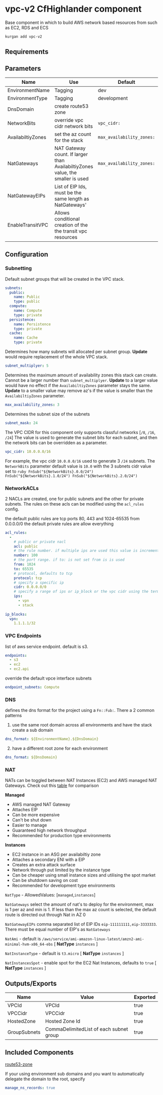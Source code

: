 # vpc-v2 CfHighlander component

Base component in which to build AWS network based resources from such as EC2, RDS and ECS

```bash
kurgan add vpc-v2
```

## Requirements

## Parameters

| Name | Use | Default | Global | Type | Allowed Values |
| ---- | --- | ------- | ------ | ---- | -------------- |
| EnvironmentName | Tagging | dev | true | string
| EnvironmentType | Tagging | development | true | string | ['development','production']
| DnsDomain | create route53 zone | | true | string
| NetworkBits | override vpc cidr network bits | `vpc_cidr:` | false | string
| AvailabiltiyZones | set the az count for the stack | `max_availability_zones:` | false | string
| NatGateways | NAT Gateway count. If larger than AvailabiltiyZones value, the smaller is used | `max_availability_zones:` | false | string
| NatGatewayEIPs | List of EIP Ids, must be the same length as NatGateways' | | false | CommaDelimitedList
| EnableTransitVPC | Allows conditional creation of the the transit vpc resources | 

## Configuration

### Subnetting

Default subnet groups that will be created in the VPC stack.
```yaml
subnets:
  public:
    name: Public
    type: public
  compute:
    name: Compute
    type: private
  persistence:
    name: Persistence
    type: private
  cache:
    name: Cache
    type: private
```

Determines how many subnets will allocated per subnet group.
**Update** would require replacement of the whole VPC stack.
```yaml
subnet_multiplyer: 5
```

Determines the maximum amount of availability zones this stack can create.
Cannot be a larger number than `subnet_multiplyer`.
**Update** to a larger value would have no effect if the `AvailabiltiyZones` parameter stays the same.
**Update** to a smaller value may remove az's if the value is smaller than the `AvailabiltiyZones` parameter.
```yaml
max_availability_zones: 3
```

Determines the subnet size of the subnets
```yaml
subnet_mask: 24
```

The VPC CIDR for this component only supports classful networks [`/8`, `/16`,` /24`]
The value is used to generate the subnet bits for each subnet, and then the network bits can be overridden as a parameter.
```yaml
vpc_cidr: 10.0.0.0/16
```

For example, the vpc cidr `10.0.0.0/16` used to generate 3 `/24` subnets.
The `NetworkBits` parameter default value is `10.0` with the 3 subnets cidr value set to 
    ```ruby
    FnSub("${NetworkBits}.0.0/24")
    FnSub("${NetworkBits}.1.0/24")
    FnSub("${NetworkBits}.2.0/24")
    ```

### NetworkACLs

2 NACLs are created, one for public subnets and the other for private subnets.
The rules on these acls can be modified using the `acl_rules` config.

the default public rules are tcp ports 80, 443 and 1024-65535 from 0.0.0.0/0
the default private rules are allow everything

```yaml
acl_rules:
  -
    # public or private nacl
    acl: public
    # the rule number. if multiple ips are used this value is incremented by 1 for each ip
    number: 100
    # the port range. if to: is not set from is is used
    from: 1024
    to: 65535
    # protocol, defaults to tcp
    protocol: tcp
    # specify a specific ip
    cidr: 0.0.0.0/0
    # specify a range of ips or ip_block or the vpc cidr using the term `stack`
    ips:
      - vpn
      - stack
      
ip_blocks:
  vpn:
    1.1.1.1/32
```

### VPC Endpoints

list of aws service endpoint. 
default is s3.

```yaml
endpoints:
  - s3
  - ec2
  - ec2.api
```

override the default vpce interface subnets

```yaml
endpoint_subnets: Compute
```

### DNS

defines the dns format for the project using a `Fn::Fub:`.
There a 2 common patterns

1. use the same root domain across all environments and have the stack create a sub domain 
```yaml
dns_format: ${EnvironmentName}.${DnsDomain}
```

2. have a different root zone for each environment
```yaml
dns_format: ${DnsDomain}
```

### NAT

NATs can be toggled between NAT Instances (EC2) and AWS managed NAT Gateways.
Check out this [table](https://docs.aws.amazon.com/vpc/latest/userguide/vpc-nat-comparison.html) for comparison

**Managed**

- AWS managed NAT Gateway
- Attaches EIP
- Can be more expensive
- Can't be shut down
- Easier to manage
- Guaranteed high network throughput
- Recommended for production type environments
    
**Instances**

- EC2 instance in an ASG per availabiltiy zone
- Attaches a secondary ENI with a EIP
- Creates an extra attack surface
- Network through put limited by the instance type
- Can be cheaper using small instance sizes and utilising the spot market
- Can be shutdown saving on cost
- Recommended for development type environments

`NatType` - AllowedValues: [`managed`,`instances`]

`NatGateways` select the amount of nat's to deploy for the environment, max is 1 per az and min is 1. If less than the max az count is selected, the default route is directed out through Nat in AZ 0

`NatGatewayEIPs` comma separated list of EIP IDs `eip-111111111,eip-3333333`. There must be equal number of EIP's as `NatGateways`

`NatAmi` - default is `/aws/service/ami-amazon-linux-latest/amzn2-ami-minimal-hvm-x86_64-ebs` [ **NatType** `instances` ]

`NatInstanceType` - default is `t3.micro` [ **NatType** `instances` ]

`NatInstancesSpot` - enable spot for the EC2 Nat Instances, defaults to `true` [ **NatType** `instances` ]

## Outputs/Exports

| Name | Value | Exported |
| ---- | ----- | -------- |
| VPCId | VPCId | true
| VPCCidr | VPCCidr | true
| HostedZone | Hosted Zone Id | true
| GroupSubnets | CommaDelimitedList of each subnet group | true

## Included Components

[route53-zone](https://github.com/theonestack/hl-component-route53-zone)

If your using environment sub domains and you want to automatically delegate the domain to the root, specify 

```yaml
manage_ns_records: true
```